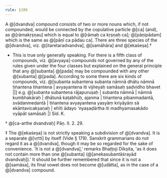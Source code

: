```yaml
---
rule: §186
---
```


A @[dvandva] compound consists of two or more nouns which, if not compounded, would be connected by the copulative particle @[ca] (and), as @[rāmakṛṣṇau] which is equal to @[rāmaḥ ca kṛṣṇaḥ ca]; @[pāṇipādam] which is the same as @[pāṇī ca pādau ca]. There are three species of the @[dvandva], viz. @[itaretaradvandva], @[samāhāra] and @[ekaśeṣa].†

* This is true only generally speaking. For there is a fifth class of compounds, viz. @[avyaya]-compounds not governed by any of the rules given under the four classes but explained on the general principle that any @[subanta] @[pada] may be compounded with any other @[subanta] @[pada]. According to some there are six kinds of compounds, viz. @[subanta subantena subanta nāmnā dhātu nāmnā tiṅantena tiṅantena | avyayantena iti vijñeyaḥ samāsaḥ ṣaḍvidho bhavet ||] e.g. @[subanta subantena rājapuruṣaḥ | subanta nāmnā | nāmnā kumbhakāraḥ | dhātunā kaṭabhūḥ, ajanma | tiṅantena pibanmadantā, svādanmedantā | tiṅantena avyayantena yasyāṃ kriyāyāṃ sā ekāntavicakṣaṇaḥ | ehīti ādayo 'nyaṣaḍārtha iti madhyamasakādo vyāpāt samāsaḥ |] Sid. K.

† @[ca-arthe dvandvaḥ] Pāṇ. II. 2. 29.

‡ The @[ekaśeṣa] is not strictly speaking a subdivision of @[dvandva]. It is a separate @[vṛtti] by itself (Vide § 179). Sanskrit grammarians do not regard it as a @[dvandva], though it may be so regarded for the sake of convenience. 'It is not a @[dvandva],' remarks Bhaṭṭoji Dīkṣita, 'as it does not contain more than one @[subanta] (@[anekasubantāśrayād dvandvaḥ]).' It should be further remembered that since it is not a @[samāsa], its final vowel does not become @[udātta], as in the case of a @[dvandva] compound.